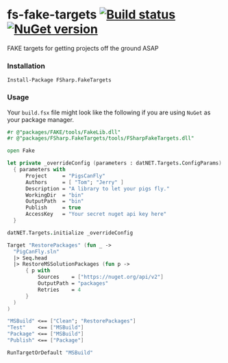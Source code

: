 # fs-fake-targets [![Build status](https://ci.appveyor.com/api/projects/status/l6dj0i2chw5denwv/branch/master?svg=true)](https://ci.appveyor.com/project/datNET/fs-fake-targets/branch/master) [![NuGet version](https://badge.fury.io/nu/FSharp.FakeTargets.svg)](https://badge.fury.io/nu/FSharp.FakeTargets)

FAKE targets for getting projects off the ground ASAP

### Installation

```
Install-Package FSharp.FakeTargets
```

### Usage

Your `build.fsx` file might look like the following if you are using `NuGet` as your package manager.

```fsx
#r @"packages/FAKE/tools/FakeLib.dll"
#r @"packages/FSharp.FakeTargets/tools/FSharpFakeTargets.dll"

open Fake

let private _overrideConfig (parameters : datNET.Targets.ConfigParams) =
  { parameters with
      Project     = "PigsCanFly"
      Authors     = [ "Tom"; "Jerry" ]
      Description = "A library to let your pigs fly."
      WorkingDir  = "bin"
      OutputPath  = "bin"
      Publish     = true
      AccessKey   = "Your secret nuget api key here"
  }

datNET.Targets.initialize _overrideConfig

Target "RestorePackages" (fun _ ->
  "PigCanFly.sln"
  |> Seq.head
  |> RestoreMSSolutionPackages (fun p ->
      { p with
          Sources    = ["https://nuget.org/api/v2"]
          OutputPath = "packages"
          Retries    = 4
      }
  )
)

"MSBuild" <== ["Clean"; "RestorePackages"]
"Test"    <== ["MSBuild"]
"Package" <== ["MSBuild"]
"Publish" <== ["Package"]

RunTargetOrDefault "MSBuild"
```

